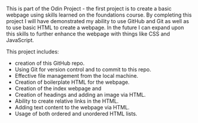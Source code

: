 This is part of the Odin Project - the first project is to create a basic webpage using skills learned on the foundations course. By completing this project I will have demonstrated my ability to use GitHub and Git as well as to use basic HTML to create a webpage. In the future I can expand upon this skills to further enhance the webpage with things like CSS and JavaScript. 

This project includes: 
- creation of this GitHub repo. 
- Using Git for version control and to commit to this repo. 
- Effective file management from the local machine. 
- Creation of boilerplate HTML for the webpage. 
- Creation of the index webpage and 
- Creation of headings and adding an image via HTML. 
- Ability to create relative links in the HTML. 
- Adding text content to the webpage via HTML. 
- Usage of both ordered and unordered HTML lists. 